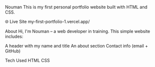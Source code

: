 Nouman
This is my first personal portfolio website built with HTML and CSS.

🌐 Live Site
my-first-portfolio-1.vercel.app/


About
Hi, I'm Nouman – a web developer in training.
This simple website includes:

A header with my name and title
An about section
Contact info (email + GitHub)

Tech Used
HTML
CSS
